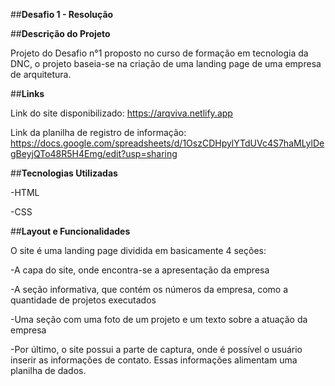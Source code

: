 ##**Desafio 1 - Resolução**


##**Descrição do Projeto**

Projeto do Desafio n°1 proposto no curso de formação em tecnologia da DNC, o projeto baseia-se na criação de uma landing page de uma empresa de arquitetura.


##**Links**

Link do site disponibilizado: https://arqviva.netlify.app

Link da planilha de registro de informação: https://docs.google.com/spreadsheets/d/1OszCDHpylYTdUVc4S7haMLylDegBeyjQTo48R5H4Emg/edit?usp=sharing


##**Tecnologias Utilizadas**

-HTML

-CSS


##**Layout e Funcionalidades**

O site é uma landing page dividida em basicamente 4 seções:

-A capa do site, onde encontra-se a apresentação da empresa

-A seção informativa, que contém os números da empresa, como a quantidade de projetos executados

-Uma seção com uma foto de um projeto e um texto sobre a atuação da empresa

-Por último, o site possui a parte de captura, onde é possível o usuário inserir as informações de contato. Essas informações alimentam uma planilha de dados.
